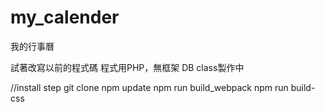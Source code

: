 # my_calender
我的行事曆

試著改寫以前的程式碼
程式用PHP，無框架
DB class製作中

//install step
git clone 
npm update
npm run build_webpack
npm run build-css
